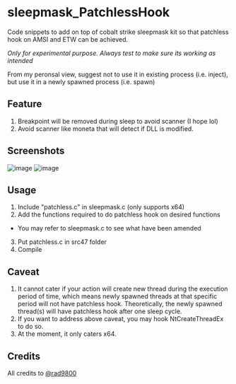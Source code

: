 # sleepmask_PatchlessHook
Code snippets to add on top of cobalt strike sleepmask kit so that patchless hook on AMSI and ETW can be achieved.

_Only for experimental purpose._
_Always test to make sure its working as intended_

From my peronsal view, suggest not to use it in existing process (i.e. inject), but use it in a newly spawned process (i.e. spawn)

## Feature
1. Breakpoint will be removed during sleep to avoid scanner (I hope lol)
2. Avoid scanner like moneta that will detect if DLL is modified.

## Screenshots
![image](https://user-images.githubusercontent.com/21979646/225378093-d6de7925-ee56-4bc5-b17d-40836767bafd.png)
![image](https://user-images.githubusercontent.com/21979646/225378129-22a3ed57-f024-4bab-807b-2830bda11986.png)

## Usage
1. Include "patchless.c" in sleepmask.c (only supports x64)
2. Add the functions required to do patchless hook on desired functions
- You may refer to sleepmask.c to see what have been amended
3. Put patchless.c in src47 folder
4. Compile

## Caveat
1. It cannot cater if your action will create new thread during the execution period of time, which means newly spawned threads at that specific period will not have patchless hook. Theoretically, the newly spawned thread(s) will have patchless hook after one sleep cycle.
2. If you want to address above caveat, you may hook NtCreateThreadEx to do so.
3. At the moment, it only caters x64.

## Credits
All credits to [@rad9800](https://github.com/rad9800)
